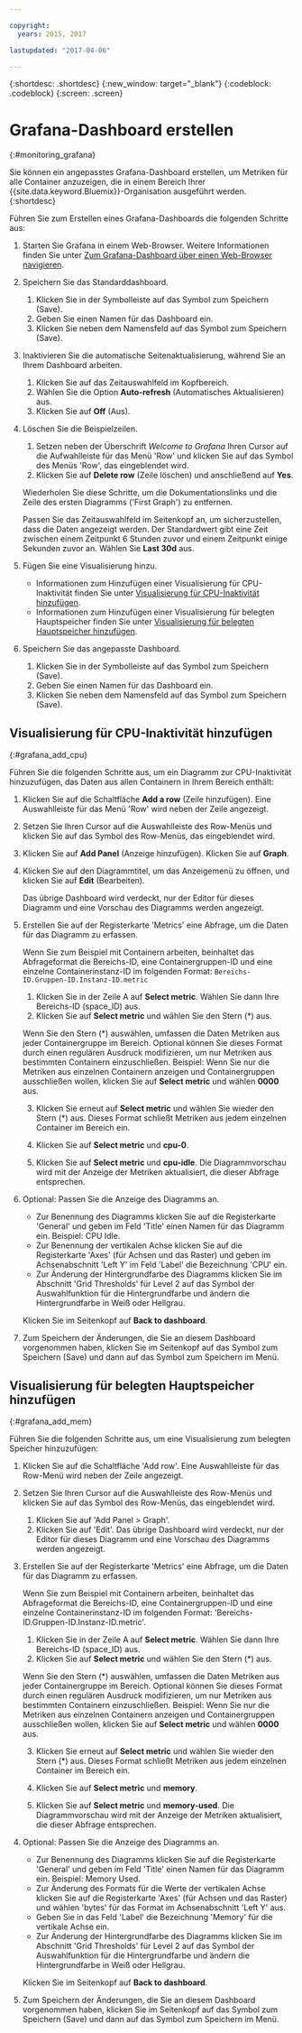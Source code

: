 ```yaml
---

copyright:
  years: 2015, 2017

lastupdated: "2017-04-06"

---
```



{:shortdesc: .shortdesc}
{:new_window: target="_blank"}
{:codeblock: .codeblock}
{:screen: .screen}

# Grafana-Dashboard erstellen
{:#monitoring_grafana}

Sie können ein angepasstes Grafana-Dashboard erstellen, um Metriken für alle Container anzuzeigen, die in einem Bereich Ihrer {{site.data.keyword.Bluemix}}-Organisation ausgeführt werden.
{:shortdesc}

Führen Sie zum Erstellen eines Grafana-Dashboards die folgenden Schritte aus:

1. Starten Sie Grafana in einem Web-Browser. Weitere Informationen finden Sie unter [Zum Grafana-Dashboard über einen Web-Browser navigieren](monitoring_analyzing_metrics_grafana.html#launch_grafana_from_browser).

2. Speichern Sie das Standarddashboard.

    1. Klicken Sie in der Symbolleiste auf das Symbol zum Speichern (Save).
    2. Geben Sie einen Namen für das Dashboard ein.
    3. Klicken Sie neben dem Namensfeld auf das Symbol zum Speichern (Save).
   
3. Inaktivieren Sie die automatische Seitenaktualisierung, während Sie an Ihrem Dashboard arbeiten. 

    1. Klicken Sie auf das Zeitauswahlfeld im Kopfbereich.
    2. Wählen Sie die Option **Auto-refresh** (Automatisches Aktualisieren) aus.
    3. Klicken Sie auf **Off** (Aus).
 
 5. Löschen Sie die Beispielzeilen.
 
     1. Setzen neben der Überschrift *Welcome to Grafana* Ihren Cursor auf die Aufwahlleiste für das Menü 'Row' und klicken Sie auf das Symbol des Menüs 'Row', das eingeblendet wird.
     2. Klicken Sie auf **Delete row** (Zeile löschen) und anschließend auf **Yes**.
     
     Wiederholen Sie diese Schritte, um die Dokumentationslinks und die Zeile des ersten Diagramms ('First Graph') zu entfernen. 
     
     Passen Sie das Zeitauswahlfeld im Seitenkopf an, um sicherzustellen, dass die Daten angezeigt werden. Der Standardwert gibt eine Zeit zwischen einem Zeitpunkt 6 Stunden zuvor und einem Zeitpunkt einige Sekunden zuvor an. Wählen Sie **Last 30d** aus.
     
6. Fügen Sie eine Visualisierung hinzu.

    * Informationen zum Hinzufügen einer Visualisierung für CPU-Inaktivität finden Sie unter [Visualisierung für CPU-Inaktivität hinzufügen](monitoring_grafana.html#grafana_add_cpu).
    * Informationen zum Hinzufügen einer Visualisierung für belegten Hauptspeicher finden Sie unter [Visualisierung für belegten Hauptspeicher hinzufügen](monitoring_grafana.html#grafana_add_mem).
        
7. Speichern Sie das angepasste Dashboard.

    1. Klicken Sie in der Symbolleiste auf das Symbol zum Speichern (Save).
    2. Geben Sie einen Namen für das Dashboard ein.
    3. Klicken Sie neben dem Namensfeld auf das Symbol zum Speichern (Save).
    

## Visualisierung für CPU-Inaktivität hinzufügen
{:#grafana_add_cpu}

Führen Sie die folgenden Schritte aus, um ein Diagramm zur CPU-Inaktivität hinzuzufügen, das Daten aus allen Containern in Ihrem Bereich enthält:

1. Klicken Sie auf die Schaltfläche **Add a row** (Zeile hinzufügen). Eine Auswahlleiste für das Menü 'Row' wird neben der Zeile angezeigt.
    
2. Setzen Sie Ihren Cursor auf die Auswahlleiste des Row-Menüs und klicken Sie auf das Symbol des Row-Menüs, das eingeblendet wird.

3. Klicken Sie auf **Add Panel** (Anzeige hinzufügen). Klicken Sie auf **Graph**.

4. Klicken Sie auf den Diagrammtitel, um das Anzeigemenü zu öffnen, und klicken Sie auf **Edit** (Bearbeiten). 

    Das übrige Dashboard wird verdeckt, nur der Editor für dieses Diagramm und eine Vorschau des Diagramms werden angezeigt.
    
5. Erstellen Sie auf der Registerkarte 'Metrics' eine Abfrage, um die Daten für das Diagramm zu erfassen. 

    Wenn Sie zum Beispiel mit Containern arbeiten, beinhaltet das Abfrageformat die Bereichs-ID, eine Containergruppen-ID und eine einzelne Containerinstanz-ID im folgenden Format: `Bereichs-ID.Gruppen-ID.Instanz-ID.metric`
        
    1. Klicken Sie in der Zeile A auf **Select metric**. Wählen Sie dann Ihre Bereichs-ID (space_ID) aus.
    2. Klicken Sie auf **Select metric** und wählen Sie den Stern (\*) aus.
    
    Wenn Sie den Stern (\*) auswählen, umfassen die Daten Metriken aus jeder Containergruppe im Bereich. Optional können Sie dieses Format durch einen regulären Ausdruck modifizieren, um nur Metriken aus bestimmten Containern einzuschließen. Beispiel: Wenn Sie nur die Metriken aus einzelnen Containern anzeigen und Containergruppen ausschließen wollen, klicken Sie auf **Select metric** und wählen **0000** aus.
        
    3. Klicken Sie erneut auf **Select metric** und wählen Sie wieder den Stern (\*) aus. Dieses Format schließt Metriken aus jedem einzelnen Container im Bereich ein.
        
    4. Klicken Sie auf **Select metric** und **cpu-0**.
        
    5. Klicken Sie auf **Select metric** und **cpu-idle**. Die Diagrammvorschau wird mit der Anzeige der Metriken aktualisiert, die dieser Abfrage entsprechen.
    
6. Optional: Passen Sie die Anzeige des Diagramms an.
    
    * Zur Benennung des Diagramms klicken Sie auf die Registerkarte 'General' und geben im Feld 'Title' einen Namen für das Diagramm ein. Beispiel: CPU Idle.
    * Zur Benennung der vertikalen Achse klicken Sie auf die Registerkarte 'Axes' (für Achsen und das Raster) und geben im Achsenabschnitt 'Left Y' im Feld 'Label' die Bezeichnung 'CPU' ein.
    * Zur Änderung der Hintergrundfarbe des Diagramms klicken Sie im Abschnitt 'Grid Thresholds' für Level 2 auf das Symbol der Auswahlfunktion für die Hintergrundfarbe und ändern die Hintergrundfarbe in Weiß oder Hellgrau.
    
    Klicken Sie im Seitenkopf auf **Back to dashboard**.
    
7. Zum Speichern der Änderungen, die Sie an diesem Dashboard vorgenommen haben, klicken Sie im Seitenkopf auf das Symbol zum Speichern (Save) und dann auf das Symbol zum Speichern im Menü.


## Visualisierung für belegten Hauptspeicher hinzufügen
{:#grafana_add_mem}

Führen Sie die folgenden Schritte aus, um eine Visualisierung zum belegten Speicher hinzuzufügen:

1. Klicken Sie auf die Schaltfläche 'Add row'. Eine Auswahlleiste für das Row-Menü wird neben der Zeile angezeigt.
   
2. Setzen Sie Ihren Cursor auf die Auswahlleiste des Row-Menüs und klicken Sie auf das Symbol des Row-Menüs, das eingeblendet wird.

    1. Klicken Sie auf 'Add Panel > Graph'.
    2. Klicken Sie auf 'Edit'. Das übrige Dashboard wird verdeckt, nur der Editor für dieses Diagramm und eine Vorschau des Diagramms werden angezeigt.
    
3. Erstellen Sie auf der Registerkarte 'Metrics' eine Abfrage, um die Daten für das Diagramm zu erfassen. 

    Wenn Sie zum Beispiel mit Containern arbeiten, beinhaltet das Abfrageformat die Bereichs-ID, eine Containergruppen-ID und eine einzelne Containerinstanz-ID im folgenden Format: 'Bereichs-ID.Gruppen-ID.Instanz-ID.metric'.
        
    1. Klicken Sie in der Zeile A auf **Select metric**. Wählen Sie dann Ihre Bereichs-ID (space_ID) aus.
    2. Klicken Sie auf **Select metric** und wählen Sie den Stern (\*) aus.
    
    Wenn Sie den Stern (\*) auswählen, umfassen die Daten Metriken aus jeder Containergruppe im Bereich. Optional können Sie dieses Format durch einen regulären Ausdruck modifizieren, um nur Metriken aus bestimmten Containern einzuschließen. Beispiel: Wenn Sie nur die Metriken aus einzelnen Containern anzeigen und Containergruppen ausschließen wollen, klicken Sie auf **Select metric** und wählen **0000** aus.
    
    3. Klicken Sie erneut auf **Select metric** und wählen Sie wieder den Stern (\*) aus. Dieses Format schließt Metriken aus jedem einzelnen Container im Bereich ein.
        
    4. Klicken Sie auf **Select metric** und **memory**.
        
    5. Klicken Sie auf **Select metric** und **memory-used**. Die Diagrammvorschau wird mit der Anzeige der Metriken aktualisiert, die dieser Abfrage entsprechen.
    
6. Optional: Passen Sie die Anzeige des Diagramms an.
    
    * Zur Benennung des Diagramms klicken Sie auf die Registerkarte 'General' und geben im Feld 'Title' einen Namen für das Diagramm ein. Beispiel: Memory Used.
    *  Zur Änderung des Formats für die Werte der vertikalen Achse klicken Sie auf die Registerkarte 'Axes' (für Achsen und das Raster) und wählen 'bytes' für das Format im Achsenabschnitt 'Left Y' aus.
    * Geben Sie in das Feld 'Label' die Bezeichnung 'Memory' für die vertikale Achse ein.
    * Zur Änderung der Hintergrundfarbe des Diagramms klicken Sie im Abschnitt 'Grid Thresholds' für Level 2 auf das Symbol der Auswahlfunktion für die Hintergrundfarbe und ändern die Hintergrundfarbe in Weiß oder Hellgrau.
    
    Klicken Sie im Seitenkopf auf **Back to dashboard**.

7. Zum Speichern der Änderungen, die Sie an diesem Dashboard vorgenommen haben, klicken Sie im Seitenkopf auf das Symbol zum Speichern (Save) und dann auf das Symbol zum Speichern im Menü.

